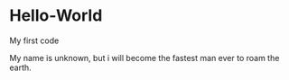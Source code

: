 # Hello-World
My first code


My name is unknown, but i will become the fastest man ever to roam the earth. 
